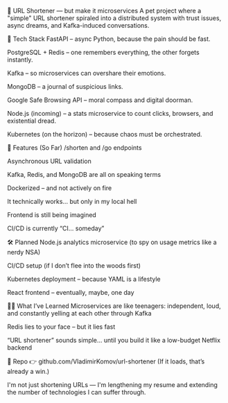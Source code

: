🔗 URL Shortener — but make it microservices
A pet project where a "simple" URL shortener spiraled into a distributed system with trust issues, async dreams, and Kafka-induced conversations.

🧱 Tech Stack
FastAPI – async Python, because the pain should be fast.

PostgreSQL + Redis – one remembers everything, the other forgets instantly.

Kafka – so microservices can overshare their emotions.

MongoDB – a journal of suspicious links.

Google Safe Browsing API – moral compass and digital doorman.

Node.js (incoming) – a stats microservice to count clicks, browsers, and existential dread.

Kubernetes (on the horizon) – because chaos must be orchestrated.

🎯 Features (So Far)
/shorten and /go endpoints

Asynchronous URL validation

Kafka, Redis, and MongoDB are all on speaking terms

Dockerized – and not actively on fire

It technically works... but only in my local hell

Frontend is still being imagined

CI/CD is currently “CI… someday”

🛠 Planned
Node.js analytics microservice (to spy on usage metrics like a nerdy NSA)

CI/CD setup (if I don’t flee into the woods first)

Kubernetes deployment – because YAML is a lifestyle

React frontend – eventually, maybe, one day

🧘‍♂️ What I’ve Learned
Microservices are like teenagers: independent, loud, and constantly yelling at each other through Kafka

Redis lies to your face – but it lies fast

“URL shortener” sounds simple... until you build it like a low-budget Netflix backend

📎 Repo
👉 github.com/VladimirKomov/url-shortener
(If it loads, that’s already a win.)

I'm not just shortening URLs — I'm lengthening my resume and extending the number of technologies I can suffer through.